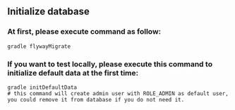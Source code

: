## Initialize database

### At first, please execute command as follow:
```
gradle flywayMigrate
```

### If you want to test locally, please execute this command to initialize default data at the first time:

```
gradle initDefaultData
# this command will create admin user with ROLE_ADMIN as default user, you could remove it from database if you do not need it.
```